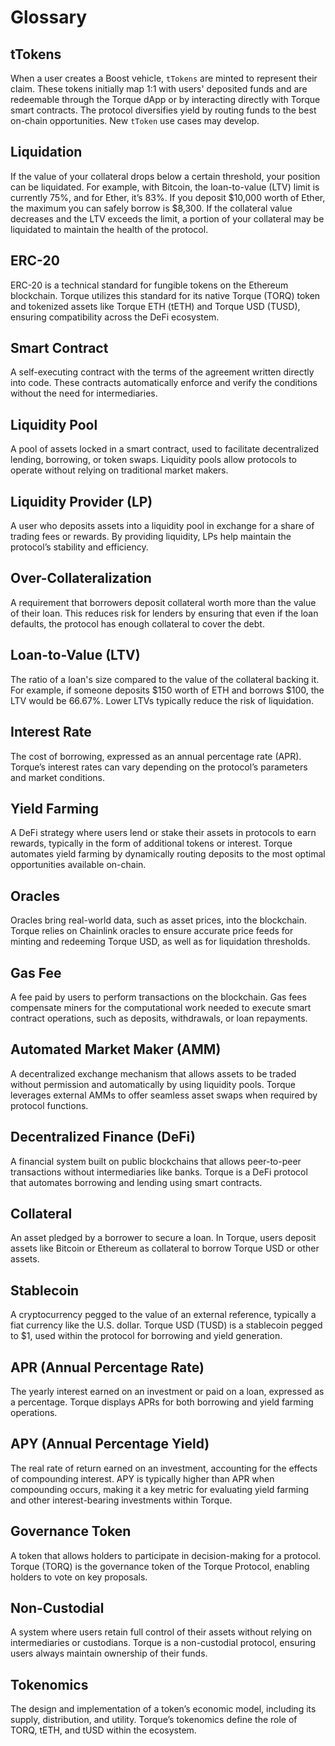 # Glossary

## tTokens
When a user creates a Boost vehicle, `tTokens` are minted to represent their claim. These tokens initially map 1:1 with users' deposited funds and are redeemable through the Torque dApp or by interacting directly with Torque smart contracts. The protocol diversifies yield by routing funds to the best on-chain opportunities. New `tToken` use cases may develop.

## Liquidation
If the value of your collateral drops below a certain threshold, your position can be liquidated. For example, with Bitcoin, the loan-to-value (LTV) limit is currently 75%, and for Ether, it’s 83%. If you deposit $10,000 worth of Ether, the maximum you can safely borrow is $8,300. If the collateral value decreases and the LTV exceeds the limit, a portion of your collateral may be liquidated to maintain the health of the protocol.

## ERC-20
ERC-20 is a technical standard for fungible tokens on the Ethereum blockchain. Torque utilizes this standard for its native Torque (TORQ) token and tokenized assets like Torque ETH (tETH) and Torque USD (TUSD), ensuring compatibility across the DeFi ecosystem.

## Smart Contract
A self-executing contract with the terms of the agreement written directly into code. These contracts automatically enforce and verify the conditions without the need for intermediaries.

## Liquidity Pool
A pool of assets locked in a smart contract, used to facilitate decentralized lending, borrowing, or token swaps. Liquidity pools allow protocols to operate without relying on traditional market makers.

## Liquidity Provider (LP)
A user who deposits assets into a liquidity pool in exchange for a share of trading fees or rewards. By providing liquidity, LPs help maintain the protocol’s stability and efficiency.

## Over-Collateralization
A requirement that borrowers deposit collateral worth more than the value of their loan. This reduces risk for lenders by ensuring that even if the loan defaults, the protocol has enough collateral to cover the debt.

## Loan-to-Value (LTV)
The ratio of a loan's size compared to the value of the collateral backing it. For example, if someone deposits $150 worth of ETH and borrows $100, the LTV would be 66.67%. Lower LTVs typically reduce the risk of liquidation.

## Interest Rate
The cost of borrowing, expressed as an annual percentage rate (APR). Torque’s interest rates can vary depending on the protocol’s parameters and market conditions.

## Yield Farming
A DeFi strategy where users lend or stake their assets in protocols to earn rewards, typically in the form of additional tokens or interest. Torque automates yield farming by dynamically routing deposits to the most optimal opportunities available on-chain.

## Oracles
Oracles bring real-world data, such as asset prices, into the blockchain. Torque relies on Chainlink oracles to ensure accurate price feeds for minting and redeeming Torque USD, as well as for liquidation thresholds.

## Gas Fee
A fee paid by users to perform transactions on the blockchain. Gas fees compensate miners for the computational work needed to execute smart contract operations, such as deposits, withdrawals, or loan repayments.

## Automated Market Maker (AMM)
A decentralized exchange mechanism that allows assets to be traded without permission and automatically by using liquidity pools. Torque leverages external AMMs to offer seamless asset swaps when required by protocol functions.

## Decentralized Finance (DeFi)
A financial system built on public blockchains that allows peer-to-peer transactions without intermediaries like banks. Torque is a DeFi protocol that automates borrowing and lending using smart contracts.

## Collateral
An asset pledged by a borrower to secure a loan. In Torque, users deposit assets like Bitcoin or Ethereum as collateral to borrow Torque USD or other assets.

## Stablecoin
A cryptocurrency pegged to the value of an external reference, typically a fiat currency like the U.S. dollar. Torque USD (TUSD) is a stablecoin pegged to $1, used within the protocol for borrowing and yield generation.

## APR (Annual Percentage Rate)
The yearly interest earned on an investment or paid on a loan, expressed as a percentage. Torque displays APRs for both borrowing and yield farming operations.

## APY (Annual Percentage Yield)
The real rate of return earned on an investment, accounting for the effects of compounding interest. APY is typically higher than APR when compounding occurs, making it a key metric for evaluating yield farming and other interest-bearing investments within Torque.

<!-- ## Flash Loan
A type of uncollateralized loan in DeFi that must be repaid within the same transaction. Torque may interact with protocols offering flash loans for liquidation events or arbitrage opportunities. -->

## Governance Token
A token that allows holders to participate in decision-making for a protocol. Torque (TORQ) is the governance token of the Torque Protocol, enabling holders to vote on key proposals.

## Non-Custodial
A system where users retain full control of their assets without relying on intermediaries or custodians. Torque is a non-custodial protocol, ensuring users always maintain ownership of their funds.

## Tokenomics
The design and implementation of a token’s economic model, including its supply, distribution, and utility. Torque’s tokenomics define the role of TORQ, tETH, and tUSD within the ecosystem.

